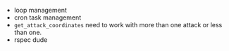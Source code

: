 * loop management
* cron task management
* `get_attack_coordinates` need to work with more than one attack or less than one.
* rspec dude